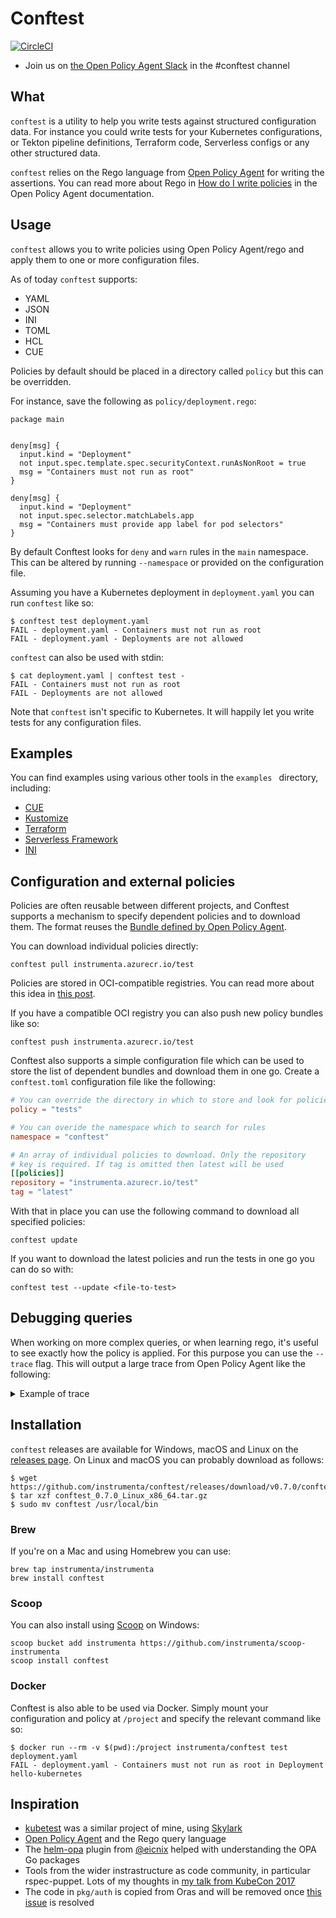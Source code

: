 # Conftest

[![CircleCI](https://circleci.com/gh/instrumenta/conftest.svg?style=svg)](https://circleci.com/gh/instrumenta/conftest)

- Join us on [the Open Policy Agent Slack](https://slack.openpolicyagent.org/) in the #conftest channel

## What

`conftest` is a utility to help you write tests against structured configuration data. For instance you could
write tests for your Kubernetes configurations, or Tekton pipeline definitions, Terraform code, Serverless configs
 or any other structured data.

`conftest` relies on the Rego language from [Open Policy Agent](https://www.openpolicyagent.org/) for writing
the assertions. You can read more about Rego in [How do I write policies](https://www.openpolicyagent.org/docs/how-do-i-write-policies.html)
in the Open Policy Agent documentation.

## Usage

`conftest` allows you to write policies using Open Policy Agent/rego and apply them to one or
more configuration files.

As of today `conftest` supports:

* YAML
* JSON
* INI
* TOML
* HCL
* CUE

Policies by default should be placed in a directory
called `policy` but this can be overridden.

For instance, save the following as `policy/deployment.rego`:

```rego
package main


deny[msg] {
  input.kind = "Deployment"
  not input.spec.template.spec.securityContext.runAsNonRoot = true
  msg = "Containers must not run as root"
}

deny[msg] {
  input.kind = "Deployment"
  not input.spec.selector.matchLabels.app
  msg = "Containers must provide app label for pod selectors"
}
```


By default Conftest looks for `deny` and `warn` rules in the `main` namespace. This can be
altered by running `--namespace` or provided on the configuration file.

Assuming you have a Kubernetes deployment in `deployment.yaml` you can run `conftest` like so:

```console
$ conftest test deployment.yaml
FAIL - deployment.yaml - Containers must not run as root
FAIL - deployment.yaml - Deployments are not allowed
```

`conftest` can also be used with stdin:

```console
$ cat deployment.yaml | conftest test -
FAIL - Containers must not run as root
FAIL - Deployments are not allowed
```

Note that `conftest` isn't specific to Kubernetes. It will happily let you write tests for any
configuration files.

## Examples

You can find examples using various other tools in the `examples ` directory, including:

* [CUE](examples/cue)
* [Kustomize](examples/kustomize)
* [Terraform](examples/terraform)
* [Serverless Framework](examples/serverless)
* [INI](examples/ini)

## Configuration and external policies

Policies are often reusable between different projects, and Conftest supports a mechanism
to specify dependent policies and to download them. The format reuses the [Bundle defined
by Open Policy Agent](https://www.openpolicyagent.org/docs/latest/bundles).

You can download individual policies directly:

```console
conftest pull instrumenta.azurecr.io/test
```

Policies are stored in OCI-compatible registries. You can read more about this idea in
[this post](https://stevelasker.blog/2019/01/25/cloud-native-artifact-stores-evolve-from-container-registries/).

If you have a compatible OCI registry you can also push new policy bundles like so:

```console
conftest push instrumenta.azurecr.io/test
```

Conftest also supports a simple configuration file which can be used to store the
list of dependent bundles and download them in one go. Create a `conftest.toml`
configuration file like the following:

```toml
# You can override the directory in which to store and look for policies
policy = "tests"

# You can overide the namespace which to search for rules
namespace = "conftest"

# An array of individual policies to download. Only the repository
# key is required. If tag is omitted then latest will be used
[[policies]]
repository = "instrumenta.azurecr.io/test"
tag = "latest"
```

With that in place you can use the following command to download all specified policies:

```console
conftest update
```

If you want to download the latest policies and run the tests in one go you can do so with:

```console
conftest test --update <file-to-test>
```


## Debugging queries

When working on more complex queries, or when learning rego, it's useful to see exactly how the policy is
applied. For this purpose you can use the `--trace` flag. This will output a large trace from Open Policy Agent
like the following:


<details>
<summary>Example of trace</summary>

```console
$ conftest test --trace deployment.yaml
Enter data.main.deny = _
| Eval data.main.deny = _
| Index data.main.deny = _ (matched 2 rules)
| Enter deny[msg] { data.kubernetes.is_deployment; not input.spec.template.spec.securityContext.runAsNonRoot = true; __local3__ = data.main.name; sprintf("Containers must not run as root in Deployment %s", [__local3__], __local0__); msg = __local0__ }
| | Eval data.kubernetes.is_deployment
| | Index data.kubernetes.is_deployment (matched 1 rule)
| | Enter is_deployment = true { input.kind = "Deployment" }
| | | Eval input.kind = "Deployment"
| | | Exit is_deployment = true { input.kind = "Deployment" }
| | Eval not input.spec.template.spec.securityContext.runAsNonRoot = true
| | | Eval input.spec.template.spec.securityContext.runAsNonRoot = true
| | | Fail input.spec.template.spec.securityContext.runAsNonRoot = true
| | Eval __local3__ = data.main.name
| | Index __local3__ = data.main.name (matched 2 rules)
| | Enter name = __local1__ { true; __local1__ = input.metadata.name }
| | | Eval true
| | | Eval __local1__ = input.metadata.name
| | | Exit name = __local1__ { true; __local1__ = input.metadata.name }
| | Eval sprintf("Containers must not run as root in Deployment %s", [__local3__], __local0__)
| | Eval msg = __local0__
| | Exit deny[msg] { data.kubernetes.is_deployment; not input.spec.template.spec.securityContext.runAsNonRoot = true; __local3__ = data.main.name; sprintf("Containers must not run as root in Deployment %s", [__local3__], __local0__); msg = __local0__ }
| Redo deny[msg] { data.kubernetes.is_deployment; not input.spec.template.spec.securityContext.runAsNonRoot = true; __local3__ = data.main.name; sprintf("Containers must not run as root in Deployment %s", [__local3__], __local0__); msg = __local0__ }
| | Redo msg = __local0__
| | Redo sprintf("Containers must not run as root in Deployment %s", [__local3__], __local0__)
| | Redo __local3__ = data.main.name
| | Redo name = __local1__ { true; __local1__ = input.metadata.name }
| | | Redo __local1__ = input.metadata.name
| | | Redo true
| | Enter name = __local2__ { true; __local2__ = input.metadata.name }
| | | Eval true
| | | Eval __local2__ = input.metadata.name
| | | Exit name = __local2__ { true; __local2__ = input.metadata.name }
| | Redo name = __local2__ { true; __local2__ = input.metadata.name }
| | | Redo __local2__ = input.metadata.name
| | | Redo true
| | Redo data.kubernetes.is_deployment
| | Redo is_deployment = true { input.kind = "Deployment" }
| | | Redo input.kind = "Deployment"
| Enter deny[msg] { data.kubernetes.is_deployment; not data.main.labels; __local4__ = data.main.name; sprintf("Deployment %s must provide app/release labels for pod selectors", [__local4__], __local1__); msg = __local1__ }
| | Eval data.kubernetes.is_deployment
| | Index data.kubernetes.is_deployment (matched 1 rule)
| | Eval not data.main.labels
| | | Eval data.main.labels
| | | Index data.main.labels (matched 1 rule)
| | | Enter labels = true { input.spec.selector.matchLabels.app; input.spec.selector.matchLabels.release }
| | | | Eval input.spec.selector.matchLabels.app
| | | | Eval input.spec.selector.matchLabels.release
| | | | Fail input.spec.selector.matchLabels.release
| | | | Redo input.spec.selector.matchLabels.app
| | | Fail data.main.labels
| | Eval __local4__ = data.main.name
| | Index __local4__ = data.main.name (matched 2 rules)
| | Eval sprintf("Deployment %s must provide app/release labels for pod selectors", [__local4__], __local1__)
| | Eval msg = __local1__
| | Exit deny[msg] { data.kubernetes.is_deployment; not data.main.labels; __local4__ = data.main.name; sprintf("Deployment %s must provide app/release labels for pod selectors", [__local4__], __local1__); msg = __local1__ }
| Redo deny[msg] { data.kubernetes.is_deployment; not data.main.labels; __local4__ = data.main.name; sprintf("Deployment %s must provide app/release labels for pod selectors", [__local4__], __local1__); msg = __local1__ }
| | Redo msg = __local1__
| | Redo sprintf("Deployment %s must provide app/release labels for pod selectors", [__local4__], __local1__)
| | Redo __local4__ = data.main.name
| | Redo data.kubernetes.is_deployment
| Exit data.main.deny = _
Redo data.main.deny = _
| Redo data.main.deny = _
Enter data.main.warn = _
| Eval data.main.warn = _
| Index data.main.warn = _ (matched 1 rule)
| Enter warn[msg] { data.kubernetes.is_service; __local2__ = data.main.name; sprintf("Found service %s but services are not allowed", [__local2__], __local0__); msg = __local0__ }
| | Eval data.kubernetes.is_service
| | Index data.kubernetes.is_service (matched 0 rules)
| | Fail data.kubernetes.is_service
| Exit data.main.warn = _
Redo data.main.warn = _
| Redo data.main.warn = _
FAIL - deployment.yaml - Containers must not run as root in Deployment hello-kubernetes
FAIL - deployment.yaml - Deployment hello-kubernetes must provide app/release labels for pod selectors
```

</details>


## Installation

`conftest` releases are available for Windows, macOS and Linux on the [releases page](https://github.com/instrumenta/conftest/releases).
On Linux and macOS you can probably download as follows:

```console
$ wget https://github.com/instrumenta/conftest/releases/download/v0.7.0/conftest_0.7.0_Linux_x86_64.tar.gz
$ tar xzf conftest_0.7.0_Linux_x86_64.tar.gz
$ sudo mv conftest /usr/local/bin
```

### Brew

If you're on a Mac and using Homebrew you can use:

```console
brew tap instrumenta/instrumenta
brew install conftest
```

### Scoop

You can also install using [Scoop](https://scoop.sh/) on Windows:

```console
scoop bucket add instrumenta https://github.com/instrumenta/scoop-instrumenta
scoop install conftest
```


### Docker

Conftest is also able to be used via Docker. Simply mount your configuration and policy at `/project` and specify the relevant command like so:

```console
$ docker run --rm -v $(pwd):/project instrumenta/conftest test deployment.yaml
FAIL - deployment.yaml - Containers must not run as root in Deployment hello-kubernetes
```

## Inspiration

* [kubetest](https://github.com/garethr/kubetest) was a similar project of mine, using [Skylark](https://docs.bazel.build/versions/master/skylark/language.html)
* [Open Policy Agent](https://www.openpolicyagent.org/) and the Rego query language
* The [helm-opa](https://github.com/eicnix/helm-opa) plugin from [@eicnix](https://github.com/eicnix/) helped with understanding the OPA Go packages
* Tools from the wider instrastructure as code community, in particular rspec-puppet. Lots of my thoughts in [my talk from KubeCon 2017](https://speakerdeck.com/garethr/developer-tooling-for-kubernetes-configurations)
* The code in `pkg/auth` is copied from Oras and will be removed once [this issue](https://github.com/deislabs/oras/issues/98) is resolved
